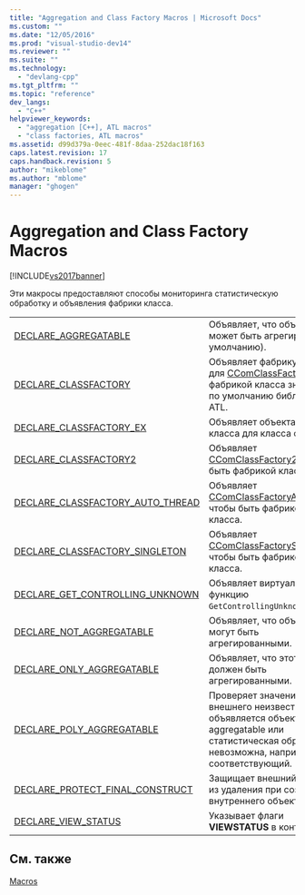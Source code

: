 ```yaml
---
title: "Aggregation and Class Factory Macros | Microsoft Docs"
ms.custom: ""
ms.date: "12/05/2016"
ms.prod: "visual-studio-dev14"
ms.reviewer: ""
ms.suite: ""
ms.technology: 
  - "devlang-cpp"
ms.tgt_pltfrm: ""
ms.topic: "reference"
dev_langs: 
  - "C++"
helpviewer_keywords: 
  - "aggregation [C++], ATL macros"
  - "class factories, ATL macros"
ms.assetid: d99d379a-0eec-481f-8daa-252dac18f163
caps.latest.revision: 17
caps.handback.revision: 5
author: "mikeblome"
ms.author: "mblome"
manager: "ghogen"
---
```

# Aggregation and Class Factory Macros
[!INCLUDE[vs2017banner](../../assembler/inline/includes/vs2017banner.md)]

Эти макросы предоставляют способы мониторинга статистическую обработку и объявления фабрики класса.  
  
|||  
|-|-|  
|[DECLARE\_AGGREGATABLE](../Topic/DECLARE_AGGREGATABLE.md)|Объявляет, что объект может быть агрегирован \(по умолчанию\).|  
|[DECLARE\_CLASSFACTORY](../Topic/DECLARE_CLASSFACTORY.md)|Объявляет фабрику класса для [CComClassFactory](../../atl/reference/ccomclassfactory-class.md), фабрикой класса значения по умолчанию библиотеки ATL.|  
|[DECLARE\_CLASSFACTORY\_EX](../Topic/DECLARE_CLASSFACTORY_EX.md)|Объявляет объекта фабрики класса для класса фабрикой.|  
|[DECLARE\_CLASSFACTORY2](../Topic/DECLARE_CLASSFACTORY2.md)|Объявляет [CComClassFactory2](../Topic/CComClassFactory2%20Class.md) чтобы быть фабрикой класса.|  
|[DECLARE\_CLASSFACTORY\_AUTO\_THREAD](../Topic/DECLARE_CLASSFACTORY_AUTO_THREAD.md)|Объявляет [CComClassFactoryAutoThread](../../atl/reference/ccomclassfactoryautothread-class.md) чтобы быть фабрикой класса.|  
|[DECLARE\_CLASSFACTORY\_SINGLETON](../Topic/DECLARE_CLASSFACTORY_SINGLETON.md)|Объявляет [CComClassFactorySingleton](../../atl/reference/ccomclassfactorysingleton-class.md) чтобы быть фабрикой класса.|  
|[DECLARE\_GET\_CONTROLLING\_UNKNOWN](../Topic/DECLARE_GET_CONTROLLING_UNKNOWN.md)|Объявляет виртуальную функцию `GetControllingUnknown`.|  
|[DECLARE\_NOT\_AGGREGATABLE](../Topic/DECLARE_NOT_AGGREGATABLE.md)|Объявляет, что объект не могут быть агрегированными.|  
|[DECLARE\_ONLY\_AGGREGATABLE](../Topic/DECLARE_ONLY_AGGREGATABLE.md)|Объявляет, что этот объект должен быть агрегированными.|  
|[DECLARE\_POLY\_AGGREGATABLE](../Topic/DECLARE_POLY_AGGREGATABLE.md)|Проверяет значение внешнего неизвестным и объявляется объект aggregatable или статистическая обработка невозможна, например соответствующий.|  
|[DECLARE\_PROTECT\_FINAL\_CONSTRUCT](../Topic/DECLARE_PROTECT_FINAL_CONSTRUCT.md)|Защищает внешний объект из удаления при создании внутреннего объекта.|  
|[DECLARE\_VIEW\_STATUS](../Topic/DECLARE_VIEW_STATUS.md)|Указывает флаги **VIEWSTATUS** в контейнер.|  
  
## См. также  
 [Macros](../../atl/reference/atl-macros.md)